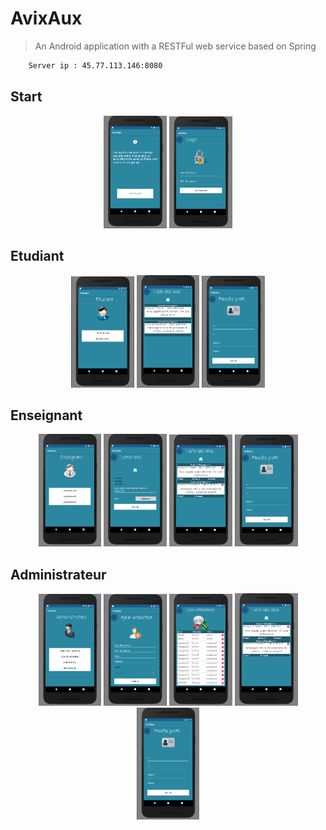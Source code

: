 # AvixAux
> An Android application with a RESTFul web service based on Spring

```sh
	Server ip : 45.77.113.146:8080
```

## Start

<p align="center">
	<img src="screen/AccueilActivity.png" width="20%"/>
	<img src="screen/LoginActivity.png" width="20%"/>
</p>

## Etudiant

<p align="center">
	<img src="screen/DashboardEtuActivity.png" width="20%"/>
	<img src="screen/ListAvisEtudiant.png" width="20%"/>
	<img src="screen/ProfilActivity.png" width="20%"/>
</p>

## Enseignant

<p align="center">
	<img src="screen/DashboardEnsActivity.png" width="20%"/>
	<img src="screen/AddAvisActivity.png" width="20%"/>
	<img src="screen/ListAvisActivity.png" width="20%"/>
	<img src="screen/ProfilActivity.png" width="20%"/>
</p>

## Administrateur

<p align="center">
	<img src="screen/AdminDashboardActivity.png" width="20%"/>
	<img src="screen/AddUserActivity.png" width="20%"/>
	<img src="screen/ListUserActivity.png" width="20%"/>
	<img src="screen/ListAvisActivity.png" width="20%"/>
	<img src="screen/ProfilActivity.png" width="20%"/>
</p>
